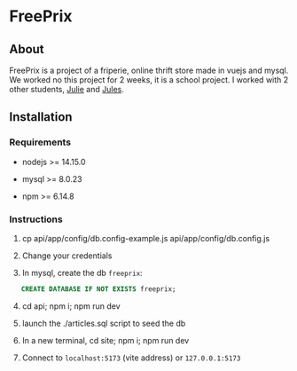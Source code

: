<!-- md about a project of a friperie, online thrift store made in vuejs and mysql -->

# FreePrix

## About

FreePrix is a project of a friperie, online thrift store made in vuejs and mysql.
We worked no this project for 2 weeks, it is a school project.
I worked with 2 other students, [Julie](
  https://github.com/juliele1
) and [Jules](
    https://github.com/juliogver
).

## Installation

### Requirements

- nodejs >= 14.15.0

- mysql >= 8.0.23

- npm >= 6.14.8

### Instructions
<!-- instructions -->
1. cp api/app/config/db.config-example.js api/app/config/db.config.js

1. Change your credentials

1. In mysql, create the db `freeprix`:

```sql
   CREATE DATABASE IF NOT EXISTS freeprix;
```

4. cd api; npm i; npm run dev

1. launch the ./articles.sql script to seed the db

1. In a new terminal, cd site; npm i; npm run dev

1. Connect to `localhost:5173` (vite address) or `127.0.0.1:5173`
